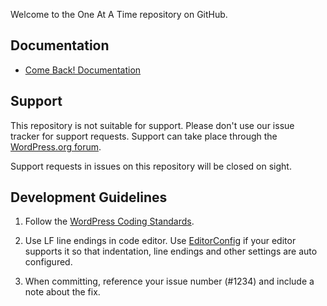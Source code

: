 Welcome to the One At A Time repository on GitHub.

## Documentation
* [Come Back! Documentation](http://sanjeebaryal.com.np/one-at-a-time/)

## Support
This repository is not suitable for support. Please don't use our issue tracker for support requests. Support can take place through the [WordPress.org forum](https://wordpress.org/support/plugin/one-at-a-time/).

Support requests in issues on this repository will be closed on sight.

## Development Guidelines

1. Follow the [WordPress Coding Standards](https://make.wordpress.org/core/handbook/best-practices/coding-standards/php/).

2. Use LF line endings in code editor. Use [EditorConfig](https://editorconfig.org/) if your editor supports it so that indentation, line endings and other settings are auto configured.

3. When committing, reference your issue number (#1234) and include a note about the fix.